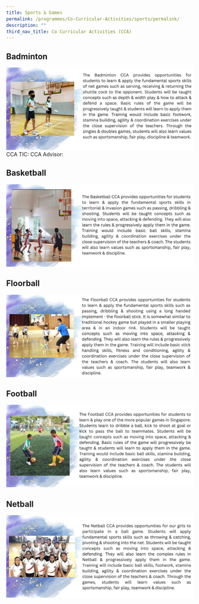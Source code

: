 ```yaml
---
title: Sports & Games
permalink: /programmes/Co-Curricular-Activities/sports/permalink/
description: ""
third_nav_title: Co Curricular Activities (CCA)
---
```

## Badminton
![](/images/Programmes/2022/CCA/CCA-2.jpg)
CCA TIC: 
CCA Advisor:
## Basketball
![](/images/Programmes/2022/CCA/CCA-3.jpg)
## Floorball
![](/images/Programmes/2022/CCA/CCA-4.jpg)
## Football
![](/images/Programmes/2022/CCA/CCA-5.jpg)
## Netball
![](/images/Programmes/2022/CCA/CCA-6.jpg)